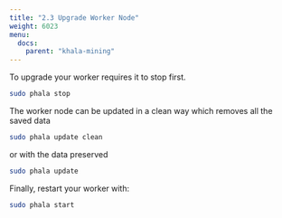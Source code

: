 ```yaml
---
title: "2.3 Upgrade Worker Node"
weight: 6023
menu:
  docs:
    parent: "khala-mining"
---
```


To upgrade your worker requires it to stop first.

```bash
sudo phala stop
```

The worker node can be updated in a clean way which removes all the saved data

```bash
sudo phala update clean
```

or with the data preserved

```bash
sudo phala update
```

Finally, restart your worker with:

```bash
sudo phala start
```
